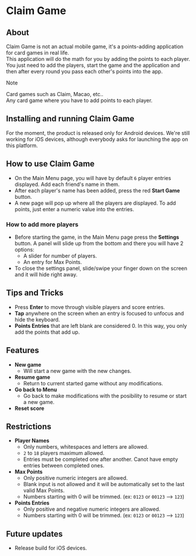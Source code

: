 # Claim Game
## About
Claim Game is not an actual mobile game, it's a points-adding application for card games in real life. <br />
This application will do the math for you by adding the points to each player.
You just need to add the players, start the game and the application and then after every round you pass each other's points into the app.
> [!NOTE]
> Card games such as Claim, Macao, etc.. <br />
> Any card game where you have to add points to each player.

## Installing and running Claim Game
For the moment, the product is released only for Android devices.
We're still working for iOS devices, although everybody asks for launching the app on this platform.

## How to use Claim Game
- On the Main Menu page, you will have by default `6` player entries displayed. Add each friend's name in them.
- After each player's name has been added, press the red **Start Game** button.
- A new page will pop up where all the players are displayed. To add points, just enter a numeric value into the entries.

### How to add more players
- Before starting the game, in the Main Menu page press the **Settings** button. A panel will slide up from the bottom and there you will have 2 options:
  - A slider for number of players.
  - An entry for Max Points.
- To close the settings panel, slide/swipe your finger down on the screen and it will hide right away.

## Tips and Tricks
- Press **Enter** to move through visible players and score entries.
- **Tap** anywhere on the screen when an entry is focused to unfocus and hide the keyboard.
- **Points Entries** that are left blank are considered 0. In this way, you only add the points that add up.

## Features
- **New game**
  - Will start a new game with the new changes.
- **Resume game**
  - Return to current started game without any modifications.
- **Go back to Menu**
  - Go back to make modifications with the posibility to resume or start a new game.
- **Reset score**

## Restrictions
- **Player Names**
  - Only numbers, whitespaces and letters are allowed.
  - `2` to `18` players maximum allowed.
  - Entries must be completed one after another. Canot have empty entries between completed ones.
- **Max Points**
  - Only positive numeric integers are allowed.
  - Blank input is not allowed and it will be automatically set to the last valid Max Points.
  - Numbers starting with 0 will be trimmed. (ex: `0123` or `00123` --> `123`)
- **Points Entries**
  - Only positive and negative numeric integers are allowed.
  - Numbers starting with 0 will be trimmed. (ex: `0123` or `00123` --> `123`)

## Future updates
- Release build for iOS devices.

